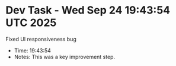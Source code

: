# Dev Task - Wed Sep 24 19:43:54 UTC 2025
Fixed UI responsiveness bug
- Time: 19:43:54
- Notes: This was a key improvement step.
